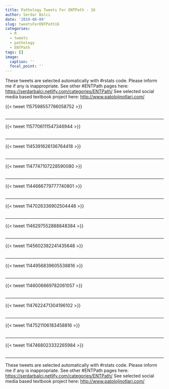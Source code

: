```yaml
---
title: Pathology Tweets For ENTPath - 16
author: Serdar Balci
date: '2019-08-09'
slug: tweetsForENTPath16
categories:
  - R
  - tweets
  - pathology
  - ENTPath
tags: []
image:
  caption: ''
  focal_point: ''
---
```



These tweets are selected automatically with #rstats code. Please inform me if any is inappropriate.
See other #ENTPath pages here: https://serdarbalci.netlify.com/categories/ENTPath/ 
See selected social media based textbook project here: http://www.patolojinotlari.com/

{{< tweet 1157598557786058752 >}}
<br>
<br>
<hr>
{{< tweet 1157706111547346944 >}}
<br>
<br>
<hr>
{{< tweet 1145391626136764418 >}}
<br>
<br>
<hr>
{{< tweet 1147747107228590080 >}}
<br>
<br>
<hr>
{{< tweet 1144666779777740801 >}}
<br>
<br>
<hr>
{{< tweet 1147026336902504448 >}}
<br>
<br>
<hr>
{{< tweet 1146297552888848384 >}}
<br>
<br>
<hr>
{{< tweet 1145602382241435648 >}}
<br>
<br>
<hr>
{{< tweet 1144956839605538816 >}}
<br>
<br>
<hr>
{{< tweet 1146006669782061057 >}}
<br>
<br>
<hr>
{{< tweet 1147622471304196102 >}}
<br>
<br>
<hr>
{{< tweet 1147521106183458816 >}}
<br>
<br>
<hr>
{{< tweet 1147468023332265984 >}}
<br>
<br>
<hr>


These tweets are selected automatically with #rstats code. Please inform me if any is inappropriate.
See other #ENTPath pages here: https://serdarbalci.netlify.com/categories/ENTPath/ 
See selected social media based textbook project here: http://www.patolojinotlari.com/
